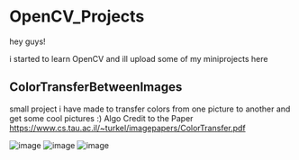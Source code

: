 # OpenCV_Projects
hey guys! 

i started to learn OpenCV and ill upload some of my miniprojects here 


## ColorTransferBetweenImages
small project i have made to transfer colors from one picture to another and get some cool pictures :)
Algo Credit to the Paper https://www.cs.tau.ac.il/~turkel/imagepapers/ColorTransfer.pdf

![image](https://imgur.com/dMeyKIY)
![image](https://imgur.com/WY7Peng)
![image](https://imgur.com/wLPb5rQ)
